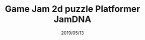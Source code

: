 ---
layout: ../../layouts/ProjectLayout.astro
title: Game Jam 2d puzzle Platformer JamDNA
date: 2019/05/13
sumary: ~
tags: ~
value: ~
thumbnails: ~
hide: true
---
